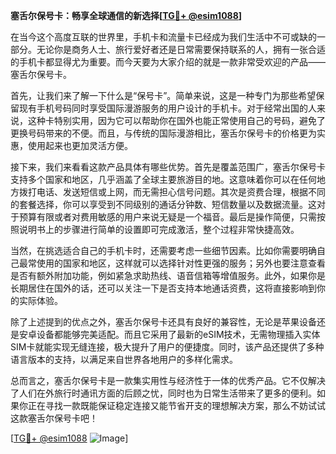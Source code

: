 **塞舌尔保号卡：畅享全球通信的新选择[[TG💪+ @esim1088](https://t.me/s/esim1088)]**

在当今这个高度互联的世界里，手机卡和流量卡已经成为我们生活中不可或缺的一部分。无论你是商务人士、旅行爱好者还是日常需要保持联系的人，拥有一张合适的手机卡都显得尤为重要。而今天要为大家介绍的就是一款非常受欢迎的产品——塞舌尔保号卡。

首先，让我们来了解一下什么是“保号卡”。简单来说，这是一种专门为那些希望保留现有手机号码同时享受国际漫游服务的用户设计的手机卡。对于经常出国的人来说，这种卡特别实用，因为它可以帮助你在国外也能正常使用自己的号码，避免了更换号码带来的不便。而且，与传统的国际漫游相比，塞舌尔保号卡的价格更为实惠，使用起来也更加灵活方便。

接下来，我们来看看这款产品具体有哪些优势。首先是覆盖范围广，塞舌尔保号卡支持多个国家和地区，几乎涵盖了全球主要旅游目的地。这意味着你可以在任何地方拨打电话、发送短信或上网，而无需担心信号问题。其次是资费合理，根据不同的套餐选择，你可以享受到不同级别的通话分钟数、短信数量以及数据流量。这对于预算有限或者对费用敏感的用户来说无疑是一个福音。最后是操作简便，只需按照说明书上的步骤进行简单的设置即可完成激活，整个过程非常快捷高效。

当然，在挑选适合自己的手机卡时，还需要考虑一些细节因素。比如你需要明确自己最常使用的国家和地区，这样就可以选择针对性更强的服务；另外也要注意查看是否有额外附加功能，例如紧急求助热线、语音信箱等增值服务。此外，如果你是长期居住在国外的话，还可以关注一下是否支持本地通话资费，这将直接影响到你的实际体验。

除了上述提到的优点之外，塞舌尔保号卡还具有良好的兼容性，无论是苹果设备还是安卓设备都能够完美适配。而且它采用了最新的eSIM技术，无需物理插入实体SIM卡就能实现无缝连接，极大提升了用户的便捷度。同时，该产品还提供了多种语言版本的支持，以满足来自世界各地用户的多样化需求。

总而言之，塞舌尔保号卡是一款集实用性与经济性于一体的优秀产品。它不仅解决了人们在外旅行时通讯方面的后顾之忧，同时也为日常生活带来了更多的便利。如果你正在寻找一款既能保证稳定连接又能节省开支的理想解决方案，那么不妨试试这款塞舌尔保号卡吧！

[[TG💪+ @esim1088](https://t.me/s/esim1088) ![Image](https://i.postimg.cc/4NQfJmqS/Snipaste-2025-05-13-00-14-12.png)]